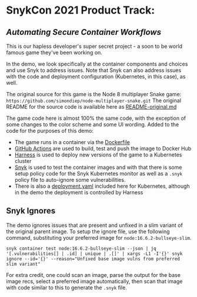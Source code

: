 # SnykCon 2021 Product Track: 
## _Automating Secure Container Workflows_

This is our hapless developer's super secret project - a soon to be world famous game they've been working on.

In the demo, we look specifically at the container components and choices and use Snyk to address issues. Note that Snyk can also address issues with the code and deployment configuration (Kubernetes, in this case), as well.


The original source for this game is the Node 8 multiplayer Snake game:
`https://github.com/simondiep/node-multiplayer-snake.git`
The original README for the source code is available here as [README-original.md](./README-original.md)

The game code here is almost 100% the same code, with the exception of some changes to the color scheme and some UI wording. Added to the code for the purposes of this demo:
* The game runs in a container via the [Dockerfile](./Dockerfile)
* [GitHub Actions](./.github/workflows/snyk-container.yaml) are used to build, test and push the image to Docker Hub
* [Harness](https://harness.io) is used to deploy new versions of the game to a Kubernetes cluster
* [Snyk](https://snyk.io/product/container-vulnerability-management/) is used to test the container images and with that there is some setup policy code for the Snyk Kubernetes monitor as well as a `.snyk` policy file to auto-ignore some vulnerabilities.
* There is also a [deployment.yaml](./deployment.yaml) included here for Kubernetes, although in the demo the deployment is controlled by Harness


## Snyk Ignores
The demo ignores issues that are present and unfixed in a slim variant of the original parent image. To setup the ignore file, use the following command, substituting your preferred image for `node:16.6.2-bullseye-slim`.
```
snyk container test node:16.6.2-bullseye-slim --json | jq  '[.vulnerabilities[] | .id] | unique | .[]' | xargs -L1 -I'{}' snyk ignore --id='{}' --reason="Unfixed base image vulns from preferred slim variant"
```
For extra credit, one could scan an image, parse the output for the base image recs, select a preferred image automatically, then scan that image with code similar to this to generate the `.snyk` file.